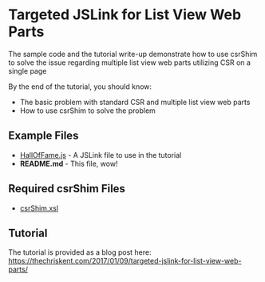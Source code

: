 # Targeted JSLink for List View Web Parts

The sample code and the tutorial write-up demonstrate how to use csrShim to solve the issue regarding multiple list view web parts utilizing CSR on a single page

By the end of the tutorial, you should know:
- The basic problem with standard CSR and multiple list view web parts
- How to use csrShim to solve the problem

## Example Files
- [HallOfFame.js](HallOfFame.js) - A JSLink file to use in the tutorial
- **README.md** - This file, wow!

## Required csrShim Files
- [csrShim.xsl](../../csrShim/csrShim.xsl)

## Tutorial
The tutorial is provided as a blog post here: https://thechriskent.com/2017/01/09/targeted-jslink-for-list-view-web-parts/
